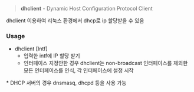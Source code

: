 > **dhclient** - Dynamic Host Configuration Protocol Client

dhclient 이용하여 리눅스 환경에서 dhcp로 ip 할당받을 수 있음

### Usage
- dhclient \[Intf\]
    - 입력한 intf에 IP 할당 받기
    - 인터페이스 지정안한 경우 dhclient는 non-broadcast 인터페이스를 제외한 모든 인터페이스를 인식, 각 인터페이스에 설정 시작

\* DHCP 서버의 경우 dnsmasq, dhcpd 등을 사용 가능